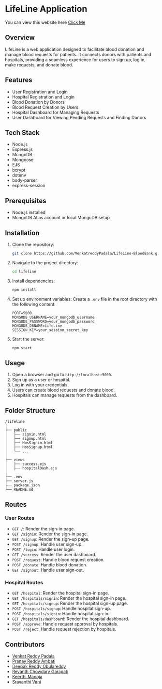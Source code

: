 # LifeLine Application
<p>You can view this website here <a href="https://lifeline-bloodbank.onrender.com/">Click Me</a></p>

## Overview
LifeLine is a web application designed to facilitate blood donation and manage blood requests for patients. It connects donors with patients and hospitals, providing a seamless experience for users to sign up, log in, make requests, and donate blood.

## Features
- User Registration and Login
- Hospital Registration and Login
- Blood Donation by Donors
- Blood Request Creation by Users
- Hospital Dashboard for Managing Requests
- User Dashboard for Viewing Pending Requests and Finding Donors

## Tech Stack
- Node.js
- Express.js
- MongoDB
- Mongoose
- EJS
- bcrypt
- dotenv
- body-parser
- express-session

## Prerequisites
- Node.js installed
- MongoDB Atlas account or local MongoDB setup

## Installation

1. Clone the repository:
   ```sh
   git clone https://github.com/VenkatreddyPadala/LifeLine-BloodBank.git
   ```

2. Navigate to the project directory:
   ```sh
   cd lifeline
   ```

3. Install dependencies:
   ```sh
   npm install
   ```

4. Set up environment variables:
   Create a `.env` file in the root directory with the following content:
   ```env
   PORT=5000
   MONGODB_USERNAME=your_mongodb_username
   MONGODB_PASSWORD=your_mongodb_password
   MONGODB_DBNAME=LifeLine
   SESSION_KEY=your_session_secret_key
   ```

5. Start the server:
   ```sh
   npm start
   ```

## Usage

1. Open a browser and go to `http://localhost:5000`.
2. Sign up as a user or hospital.
3. Log in with your credentials.
4. Users can create blood requests and donate blood.
5. Hospitals can manage requests from the dashboard.

## Folder Structure

```
/lifeline
│
├── public
│   ├── signin.html
│   ├── signup.html
│   ├── HosSignin.html
│   ├── HosSignup.html
│   └── ...
│
├── views
│   ├── success.ejs
│   ├── hospitalDash.ejs
│
├── .env
├── server.js
├── package.json
└── README.md
```

## Routes

### User Routes

- `GET /`: Render the sign-in page.
- `GET /signin`: Render the sign-in page.
- `GET /signup`: Render the sign-up page.
- `POST /signup`: Handle user sign-up.
- `POST /login`: Handle user login.
- `GET /success`: Render the user dashboard.
- `POST /request`: Handle blood request creation.
- `POST /donate`: Handle blood donation.
- `GET /signout`: Handle user sign-out.

### Hospital Routes

- `GET /hospital`: Render the hospital sign-in page.
- `GET /hospitals/signin`: Render the hospital sign-in page.
- `GET /hospitals/signup`: Render the hospital sign-up page.
- `POST /hospitals/signup`: Handle hospital sign-up.
- `POST /hospitals/signin`: Handle hospital sign-in.
- `GET /hospitals/dashboard`: Render the hospital dashboard.
- `POST /approve`: Handle request approval by hospitals.
- `POST /reject`: Handle request rejection by hospitals.

## Contributors
<ul>
         <li><a href="https://github.com/VenkatreddyPadala">Venkat Reddy Padala</a></li>
         <li><a href="https://github.com/pranayreddyambati">Pranay Reddy Ambati</a></li>
         <li><a href="https://github.com/ordr-github">Deepak Reddy Obulareddy</a></li>
         <li><a href="https://github.com/revanth0514">Revanth Chowdary Garapati</a></li>
         <li><a href="https://github.com/print-keer">Keerthi Manoja</a></li>
         <li><a href="https://github.com/Sravanthikurumoju">Sravanthi Vani</a></li>
      </ul>
